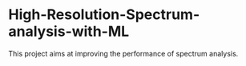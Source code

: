 # High-Resolution-Spectrum-analysis-with-ML
This project aims at improving the performance of spectrum analysis.
